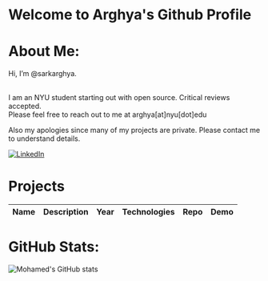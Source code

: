 # Welcome to Arghya's Github Profile

# About Me:
 Hi, I’m @sarkarghya.  

<br> I am an NYU student starting out with open source. Critical reviews accepted.
<br> Please feel free to reach out to me at arghya[at]nyu[dot]edu

Also my apologies since many of my projects are private. Please contact me to understand details.

[![LinkedIn](https://img.shields.io/badge/LinkedIn-%230077B5.svg?logo=linkedin&logoColor=white)](https://www.linkedin.com/in/sarkarghya/)


# Projects
|Name|Description|Year|Technologies|Repo|Demo|
|----|----|----|----|----|---|


# GitHub Stats:
![Mohamed's GitHub stats](https://github-readme-stats.vercel.app/api?username=sarkarghya&show_icons=true&theme=tokyonight)

<!---
sarkarghya/sarkarghya is a ✨ special ✨ repository because its `README.md` (this file) appears on your GitHub profile.
You can click the Preview link to take a look at your changes.
--->
